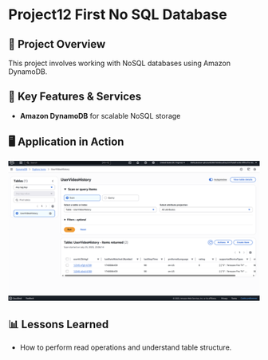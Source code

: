 # Project12 First No SQL Database

## 📌 Project Overview
This project involves working with NoSQL databases using Amazon DynamoDB.

## 🚀 Key Features & Services
- **Amazon DynamoDB** for scalable NoSQL storage

## 🖥️ Application in Action
![DynamoDB Table](p12-1.png)

## 📊 Lessons Learned
- How to perform read operations and understand table structure.
